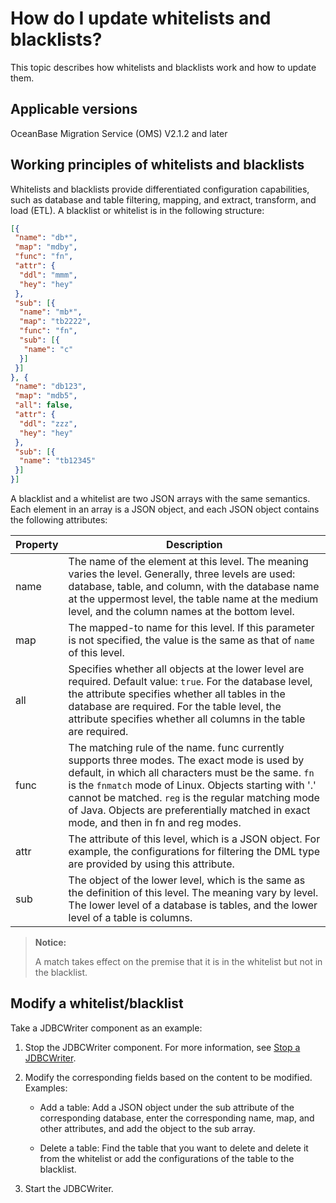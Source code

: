 # How do I update whitelists and blacklists?

This topic describes how whitelists and blacklists work and how to update them.

## Applicable versions

OceanBase Migration Service (OMS) V2.1.2 and later

## Working principles of whitelists and blacklists

Whitelists and blacklists provide differentiated configuration capabilities, such as database and table filtering, mapping, and extract, transform, and load (ETL). A blacklist or whitelist is in the following structure:

```json
[{
 "name": "db*",
 "map": "mdby",
 "func": "fn",
 "attr": {
  "ddl": "mmm",
  "hey": "hey"
 },
 "sub": [{
  "name": "mb*",
  "map": "tb2222",
  "func": "fn",
  "sub": [{
   "name": "c"
  }]
 }]
}, {
 "name": "db123",
 "map": "mdb5",
 "all": false,
 "attr": {
  "ddl": "zzz",
  "hey": "hey"
 },
 "sub": [{
  "name": "tb12345"
 }]
}]
```

A blacklist and a whitelist are two JSON arrays with the same semantics. Each element in an array is a JSON object, and each JSON object contains the following attributes:

| Property | Description |
|------|------------------------------|
| name | The name of the element at this level. The meaning varies the level. Generally, three levels are used: database, table, and column, with the database name at the uppermost level, the table name at the medium level, and the column names at the bottom level.  |
| map | The mapped-to name for this level. If this parameter is not specified, the value is the same as that of `name` of this level.  |
| all | Specifies whether all objects at the lower level are required. Default value: `true`. For the database level, the attribute specifies whether all tables in the database are required. For the table level, the attribute specifies whether all columns in the table are required.  |
| func | The matching rule of the name. func currently supports three modes. The exact mode is used by default, in which all characters must be the same. `fn` is the `fnmatch` mode of Linux. Objects starting with '.' cannot be matched. `reg` is the regular matching mode of Java. Objects are preferentially matched in exact mode, and then in fn and reg modes.  |
| attr | The attribute of this level, which is a JSON object. For example, the configurations for filtering the DML type are provided by using this attribute.  |
| sub | The object of the lower level, which is the same as the definition of this level. The meaning vary by level. The lower level of a database is tables, and the lower level of a table is columns.  |

> **Notice:**
>
> A match takes effect on the premise that it is in the whitelist but not in the blacklist.

## Modify a whitelist/blacklist

Take a JDBCWriter component as an example:

1. Stop the JDBCWriter component. For more information, see [Stop a JDBCWriter](../5.incremental-synchronization/3.start-and-stop-jdbcwriter.md).

2. Modify the corresponding fields based on the content to be modified. Examples:

   * Add a table: Add a JSON object under the sub attribute of the corresponding database, enter the corresponding name, map, and other attributes, and add the object to the sub array.

   * Delete a table: Find the table that you want to delete and delete it from the whitelist or add the configurations of the table to the blacklist.

3. Start the JDBCWriter.

